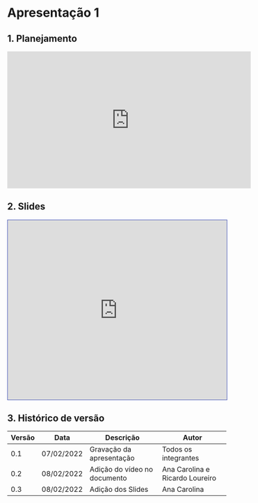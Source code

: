 # Apresentação 1

## 1. Planejamento

<center>

<iframe width="560" height="315" src="https://www.youtube.com/embed/GPLJfYD0rDU" title="YouTube video player" frameborder="0" allow="accelerometer; autoplay; clipboard-write; encrypted-media; gyroscope; picture-in-picture" allowfullscreen></iframe>

</center>


## 2. Slides

<iframe loading="lazy" style="width: 100%; height: 25.8rem; border: 1px solid #4051B5; padding: 0; margin: 0;" src="https://www.canva.com/design/DAE3KFJUn4w/BN8DZTiU3Pzsj3Tnrqo2nQ/view?utm_content=DAE3KFJUn4w&utm_campaign=designshare&utm_medium=link&utm_source=publishsharelink"> </iframe>

## 3. Histórico de versão

| Versão | Data       | Descrição                       | Autor                |
| ------ | ---------- | ------------------------------- | -------------------- |
| 0.1    | 07/02/2022 | Gravação da apresentação        | Todos os integrantes |
| 0.2    | 08/02/2022 | Adição do vídeo no documento    | Ana Carolina e Ricardo Loureiro         |
| 0.3    | 08/02/2022 | Adição dos Slides               | Ana Carolina         |